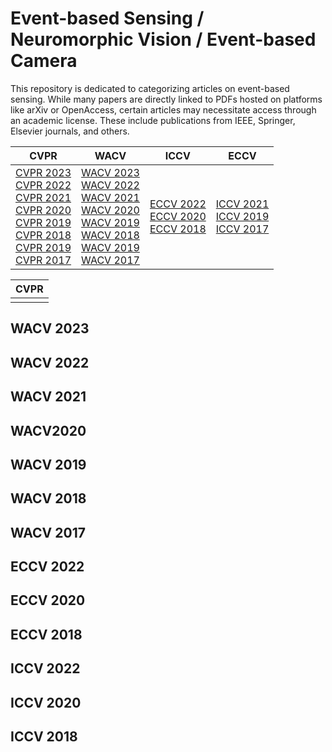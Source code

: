 # Event-based Sensing / Neuromorphic Vision / Event-based Camera 

This repository is dedicated to categorizing articles on event-based sensing. While many papers are directly linked to PDFs hosted on platforms like arXiv or OpenAccess, certain articles may necessitate access through an academic license. These include publications from IEEE, Springer, Elsevier journals, and others.

| CVPR | WACV | ICCV | ECCV |
| --------------- | --------------- | --------------- | ---------------|
| [CVPR 2023](#CVPR2023) <br>[CVPR 2022](#CVPR2022) <br>[CVPR 2021](#CVPR2021) <br>[CVPR 2020](#CVPR2020) <br>[CVPR 2019](#CVPR2019) <br>[CVPR 2018](#CVPR2018) <br>[CVPR 2019](#CVPR2018) <br>[CVPR 2017](#CVPR2017) | [WACV 2023](#WACV2023) <br>[WACV 2022](#WACV2022) <br>[WACV 2021](#WACV2021) <br>[WACV 2020](#WACV2020) <br>[WACV 2019](#WACV2019) <br>[WACV 2018](#WACV2018) <br>[WACV 2019](#WACV2018) <br>[WACV 2017](#WACV2017)    | [ECCV 2022](#ECCV2022) <br>[ECCV 2020](#ECCV2020) <br>[ECCV 2018](#ECCV2018)    |[ICCV 2021](#ICCV2021) <br>[ICCV 2019](#ICCV2019) <br>[ICCV 2017](#ICCV2017)  |

| CVPR  |
| --------------- | 
| | 


## WACV 2023
## WACV 2022
## WACV 2021
## WACV2020
## WACV 2019
## WACV 2018
## WACV 2017

## ECCV 2022
## ECCV 2020
## ECCV 2018

## ICCV 2022
## ICCV 2020
## ICCV 2018



